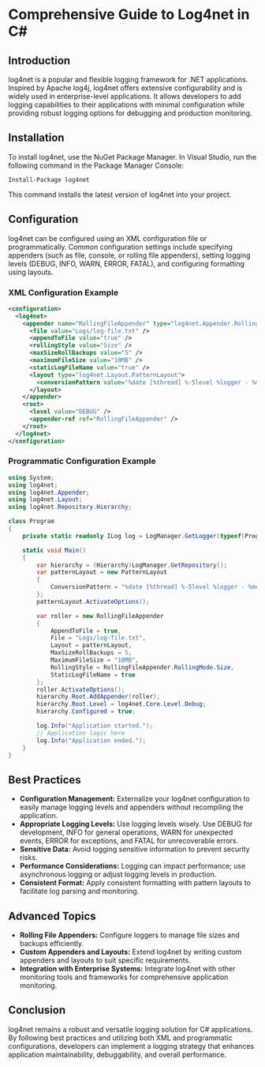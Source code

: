 <!-- nao7sep | o3-mini-high | 2025-03-31T03:01:44Z -->

# Comprehensive Guide to Log4net in C#

## Introduction
log4net is a popular and flexible logging framework for .NET applications. Inspired by Apache log4j, log4net offers extensive configurability and is widely used in enterprise-level applications. It allows developers to add logging capabilities to their applications with minimal configuration while providing robust logging options for debugging and production monitoring.

## Installation
To install log4net, use the NuGet Package Manager. In Visual Studio, run the following command in the Package Manager Console:
```
Install-Package log4net
```
This command installs the latest version of log4net into your project.

## Configuration
log4net can be configured using an XML configuration file or programmatically. Common configuration settings include specifying appenders (such as file, console, or rolling file appenders), setting logging levels (DEBUG, INFO, WARN, ERROR, FATAL), and configuring formatting using layouts.

### XML Configuration Example
```xml
<configuration>
  <log4net>
    <appender name="RollingFileAppender" type="log4net.Appender.RollingFileAppender">
      <file value="Logs/log-file.txt" />
      <appendToFile value="true" />
      <rollingStyle value="Size" />
      <maxSizeRollBackups value="5" />
      <maximumFileSize value="10MB" />
      <staticLogFileName value="true" />
      <layout type="log4net.Layout.PatternLayout">
        <conversionPattern value="%date [%thread] %-5level %logger - %message%newline" />
      </layout>
    </appender>
    <root>
      <level value="DEBUG" />
      <appender-ref ref="RollingFileAppender" />
    </root>
  </log4net>
</configuration>
```

### Programmatic Configuration Example
```csharp
using System;
using log4net;
using log4net.Appender;
using log4net.Layout;
using log4net.Repository.Hierarchy;

class Program
{
    private static readonly ILog log = LogManager.GetLogger(typeof(Program));

    static void Main()
    {
        var hierarchy = (Hierarchy)LogManager.GetRepository();
        var patternLayout = new PatternLayout
        {
            ConversionPattern = "%date [%thread] %-5level %logger - %message%newline"
        };
        patternLayout.ActivateOptions();

        var roller = new RollingFileAppender
        {
            AppendToFile = true,
            File = "Logs/log-file.txt",
            Layout = patternLayout,
            MaxSizeRollBackups = 5,
            MaximumFileSize = "10MB",
            RollingStyle = RollingFileAppender.RollingMode.Size,
            StaticLogFileName = true
        };
        roller.ActivateOptions();
        hierarchy.Root.AddAppender(roller);
        hierarchy.Root.Level = log4net.Core.Level.Debug;
        hierarchy.Configured = true;

        log.Info("Application started.");
        // Application logic here
        log.Info("Application ended.");
    }
}
```

## Best Practices
- **Configuration Management:** Externalize your log4net configuration to easily manage logging levels and appenders without recompiling the application.
- **Appropriate Logging Levels:** Use logging levels wisely. Use DEBUG for development, INFO for general operations, WARN for unexpected events, ERROR for exceptions, and FATAL for unrecoverable errors.
- **Sensitive Data:** Avoid logging sensitive information to prevent security risks.
- **Performance Considerations:** Logging can impact performance; use asynchronous logging or adjust logging levels in production.
- **Consistent Format:** Apply consistent formatting with pattern layouts to facilitate log parsing and monitoring.

## Advanced Topics
- **Rolling File Appenders:** Configure loggers to manage file sizes and backups efficiently.
- **Custom Appenders and Layouts:** Extend log4net by writing custom appenders and layouts to suit specific requirements.
- **Integration with Enterprise Systems:** Integrate log4net with other monitoring tools and frameworks for comprehensive application monitoring.

## Conclusion
log4net remains a robust and versatile logging solution for C# applications. By following best practices and utilizing both XML and programmatic configurations, developers can implement a logging strategy that enhances application maintainability, debuggability, and overall performance.
